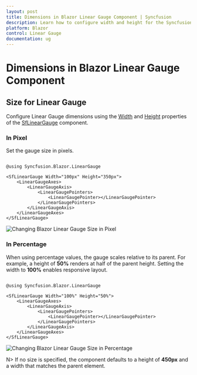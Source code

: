 ```yaml
---
layout: post
title: Dimensions in Blazor Linear Gauge Component | Syncfusion
description: Learn how to configure width and height for the Syncfusion Blazor Linear Gauge using pixels or percentages, with defaults and responsive behavior.
platform: Blazor
control: Linear Gauge
documentation: ug
---
```


# Dimensions in Blazor Linear Gauge Component

## Size for Linear Gauge

Configure Linear Gauge dimensions using the [Width](https://help.syncfusion.com/cr/blazor/Syncfusion.Blazor.LinearGauge.SfLinearGauge.html#Syncfusion_Blazor_LinearGauge_SfLinearGauge_Width) and [Height](https://help.syncfusion.com/cr/blazor/Syncfusion.Blazor.LinearGauge.SfLinearGauge.html#Syncfusion_Blazor_LinearGauge_SfLinearGauge_Height) properties of the [SfLinearGauge](https://help.syncfusion.com/cr/blazor/Syncfusion.Blazor.LinearGauge.SfLinearGauge.html) component.

### In Pixel

Set the gauge size in pixels.

```cshtml

@using Syncfusion.Blazor.LinearGauge

<SfLinearGauge Width="100px" Height="350px">
    <LinearGaugeAxes>
        <LinearGaugeAxis>
            <LinearGaugePointers>
                <LinearGaugePointer></LinearGaugePointer>
            </LinearGaugePointers>
        </LinearGaugeAxis>
    </LinearGaugeAxes>
</SfLinearGauge>

```

![Changing Blazor Linear Gauge Size in Pixel](images/blazor-linear-gauge-component.png)

### In Percentage

When using percentage values, the gauge scales relative to its parent. For example, a height of **50%** renders at half of the parent height. Setting the width to **100%** enables responsive layout.

```cshtml

@using Syncfusion.Blazor.LinearGauge

<SfLinearGauge Width="100%" Height="50%">
    <LinearGaugeAxes>
        <LinearGaugeAxis>
            <LinearGaugePointers>
                <LinearGaugePointer></LinearGaugePointer>
            </LinearGaugePointers>
        </LinearGaugeAxis>
    </LinearGaugeAxes>
</SfLinearGauge>

```

![Changing Blazor Linear Gauge Size in Percentage](images/blazor-linear-gauge-size-in-percentage.png)

N> If no size is specified, the component defaults to a height of **450px** and a width that matches the parent element.

